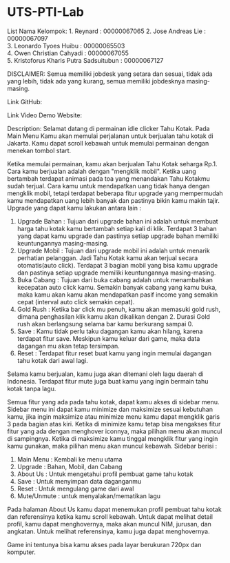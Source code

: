 # UTS-PTI-Lab

List Nama Kelompok:
    1. Reynard                                      : 00000067065
    2. Jose Andreas Lie                             : 00000067097   
    3. Leonardo Tyoes Huibu                         : 00000065503   
    4. Owen Christian Cahyadi                       : 00000067055   
    5. Kristoforus Kharis Putra Sadsuitubun         : 00000067127

DISCLAIMER: 
Semua memiliki jobdesk yang setara dan sesuai, tidak ada yang lebih, tidak ada yang kurang, semua memiliki jobdesknya masing-masing.

Link GitHub: 

Link Video Demo Website: 

Description:
Selamat datang di permainan idle clicker Tahu Kotak. Pada Main Menu Kamu akan memulai perjalanan untuk berjualan tahu kotak di Jakarta. Kamu dapat scroll kebawah untuk memulai permainan dengan menekan tombol start. 

Ketika memulai permainan, kamu akan berjualan Tahu Kotak seharga Rp.1. Cara kamu berjualan adalah dengan "mengklik mobil". Ketika uang bertambah terdapat animasi pada toa yang menandakan Tahu Kotakmu sudah terjual. Cara kamu untuk mendapatkan uang tidak hanya dengan mengklik mobil, tetapi terdapat beberapa fitur upgrade yang mempermudah kamu mendapatkan uang lebih banyak dan pastinya bikin kamu makin tajir. Upgrade yang dapat kamu lakukan antara lain :
1. Upgrade Bahan : Tujuan dari upgrade bahan ini adalah untuk membuat harga tahu kotak kamu bertambah setiap kali di klik. Terdapat 3 bahan yang dapat kamu upgrade dan pastinya setiap upgrade bahan memiliki keuntungannya masing-masing.
2. Upgrade Mobil : Tujuan dari upgrade mobil ini adalah untuk menarik perhatian pelanggan. Jadi Tahu Kotak kamu akan terjual secara otomatis(auto click). Terdapat 3 bagian mobil yang bisa kamu upgrade dan pastinya setiap upgrade memiliki keuntungannya masing-masing.
3. Buka Cabang : Tujuan dari buka cabang adalah untuk menambahkan kecepatan auto click kamu. Semakin banyak cabang yang kamu buka, maka kamu akan kamu akan mendapatkan pasif income yang semakin cepat (interval auto click semakin cepat).
4. Gold Rush : Ketika bar click mu penuh, kamu akan memasuki gold rush, dimana penghasilan klik kamu akan dikalikan dengan 2. Durasi Gold rush akan berlangsung selama bar kamu berkurang sampai 0. 
5. Save : Kamu tidak perlu taku dagangan kamu akan hilang, karena terdapat fitur save. Meskipun kamu keluar dari game, maka data dagangan mu akan tetap tersimpan.
6. Reset : Terdapat fitur reset buat kamu yang ingin memulai dagangan tahu kotak dari awal lagi.

Selama kamu berjualan, kamu juga akan ditemani oleh lagu daerah di Indonesia. Terdapat fitur mute juga buat kamu yang ingin bermain tahu kotak tanpa lagu. 

Semua fitur yang ada pada tahu kotak, dapat kamu akses di sidebar menu. Sidebar menu ini dapat kamu minimize dan maksimize sesuai kebutuhan kamu, jika ingin maksimize atau minimize menu kamu dapat mengklik garis 3 pada bagian atas kiri. Ketika di minimize kamu tetap bisa mengakses fitur fitur yang ada dengan menghover iconnya, maka pilihan menu akan muncul di sampingnya. Ketika di maksimize kamu tinggal mengklik fitur yang ingin kamu gunakan, maka pilihan menu akan muncul kebawah. Sidebar berisi :
1. Main Menu : Kembali ke menu utama
2. Upgrade : Bahan, Mobil, dan Cabang
3. About Us : Untuk mengetahui profil pembuat game tahu kotak
4. Save : Untuk menyimpan data daganganmu
5. Reset : Untuk mengulang game dari awal
6. Mute/Unmute : untuk menyalakan/mematikan lagu 

Pada halaman About Us kamu dapat menemukan profil pembuat tahu kotak dan referensinya ketika kamu scroll kebawah. Untuk dapat melihat detail profil, kamu dapat menghovernya, maka akan muncul NIM, jurusan, dan angkatan. Untuk melihat referensinya, kamu juga dapat menghovernya.

Game ini tentunya bisa kamu akses pada layar berukuran 720px dan komputer. 